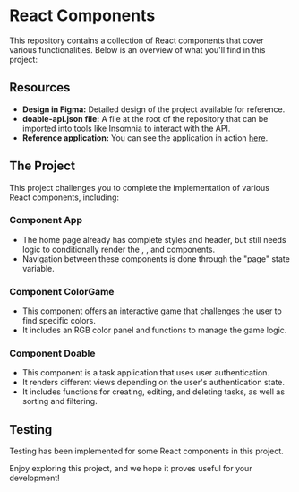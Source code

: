 # React Components

This repository contains a collection of React components that cover various functionalities. Below is an overview of what you'll find in this project:

## Resources
- **Design in Figma:** Detailed design of the project available for reference.
- **doable-api.json file:** A file at the root of the repository that can be imported into tools like Insomnia to interact with the API.
- **Reference application:** You can see the application in action [here](https://codeable-react-evaluation.netlify.app/).

## The Project
This project challenges you to complete the implementation of various React components, including:

### Component App
- The home page already has complete styles and header, but still needs logic to conditionally render the <Home>, <ColorGame>, and <Doable> components.
- Navigation between these components is done through the "page" state variable.

### Component ColorGame
- This component offers an interactive game that challenges the user to find specific colors.
- It includes an RGB color panel and functions to manage the game logic.

### Component Doable
- This component is a task application that uses user authentication.
- It renders different views depending on the user's authentication state.
- It includes functions for creating, editing, and deleting tasks, as well as sorting and filtering.

## Testing
Testing has been implemented for some React components in this project.

Enjoy exploring this project, and we hope it proves useful for your development!
